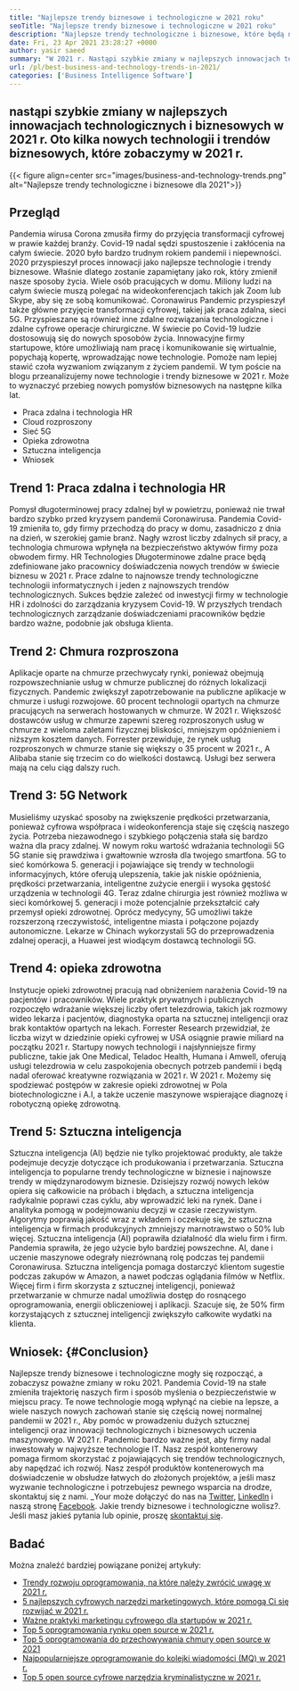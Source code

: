 ```yaml
---
title: "Najlepsze trendy biznesowe i technologiczne w 2021 roku" 
seoTitle: "Najlepsze trendy biznesowe i technologiczne w 2021 roku" 
description: "Najlepsze trendy technologiczne i biznesowe, które będą napędzać każdą firmę w 2021 r. Uważam, że każda firma na całym świecie musi przyjąć te nowe trendy technologiczne." 
date: Fri, 23 Apr 2021 23:28:27 +0000
author: yasir saeed
summary: "W 2021 r. Nastąpi szybkie zmiany w najlepszych innowacjach technologicznych i biznesowych. Oto kilka nowych technologii i trendów biznesowych, które zobaczymy w 2021 r." 
url: /pl/best-business-and-technology-trends-in-2021/
categories: ['Business Intelligence Software']
---
```


## nastąpi szybkie zmiany w najlepszych innowacjach technologicznych i biznesowych w 2021 r. Oto kilka nowych technologii i trendów biznesowych, które zobaczymy w 2021 r.

{{< figure align=center src="images/business-and-technology-trends.png" alt="Najlepsze trendy technologiczne i biznesowe dla 2021">}}


## **Przegląd**
Pandemia wirusa Corona zmusiła firmy do przyjęcia transformacji cyfrowej w prawie każdej branży. Covid-19 nadal sędzi spustoszenie i zakłócenia na całym świecie. 2020 było bardzo trudnym rokiem pandemii i niepewności. 2020 przyspieszył proces innowacji jako najlepsze technologie i trendy biznesowe. Właśnie dlatego zostanie zapamiętany jako rok, który zmienił nasze sposoby życia. Wiele osób pracujących w domu. Miliony ludzi na całym świecie muszą polegać na wideokonferencjach takich jak Zoom lub Skype, aby się ze sobą komunikować.
Coronawirus Pandemic przyspieszył także główne przyjęcie transformacji cyfrowej, takiej jak praca zdalna, sieci 5G. Przyspieszane są również inne zdalne rozwiązania technologiczne i zdalne cyfrowe operacje chirurgiczne. W świecie po Covid-19 ludzie dostosowują się do nowych sposobów życia. Innowacyjne firmy startupowe, które umożliwiają nam pracę i komunikowanie się wirtualnie, popychają kopertę, wprowadzając nowe technologie. Pomoże nam lepiej stawić czoła wyzwaniom związanym z życiem pandemii. W tym poście na blogu przeanalizujemy nowe technologie i trendy biznesowe w 2021 r. Może to wyznaczyć przebieg nowych pomysłów biznesowych na następne kilka lat.
  * Praca zdalna i technologia HR
  * Cloud rozproszony
  * Sieć 5G
  * Opieka zdrowotna
  * Sztuczna inteligencja
  * Wniosek

## Trend 1: Praca zdalna i technologia HR
Pomysł długoterminowej pracy zdalnej był w powietrzu, ponieważ nie trwał bardzo szybko przed kryzysem pandemii Coronawirusa. Pandemia Covid-19 zmieniła to, gdy firmy przechodzą do pracy w domu, zasadniczo z dnia na dzień, w szerokiej gamie branż. Nagły wzrost liczby zdalnych sił pracy, a technologia chmurowa wpłynęła na bezpieczeństwo aktywów firmy poza obwodem firmy.
HR Technologies Długoterminowe zdalne prace będą zdefiniowane jako pracownicy doświadczenia nowych trendów w świecie biznesu w 2021 r. Prace zdalne to najnowsze trendy technologiczne technologii informatycznych i jeden z najnowszych trendów technologicznych. Sukces będzie zależeć od inwestycji firmy w technologie HR i zdolności do zarządzania kryzysem Covid-19. W przyszłych trendach technologicznych zarządzanie doświadczeniami pracowników będzie bardzo ważne, podobnie jak obsługa klienta.

## Trend 2: Chmura rozproszona
Aplikacje oparte na chmurze przechwycały rynki, ponieważ obejmują rozpowszechnianie usług w chmurze publicznej do różnych lokalizacji fizycznych. Pandemic zwiększył zapotrzebowanie na publiczne aplikacje w chmurze i usługi rozwojowe. 60 procent technologii opartych na chmurze pracujących na serwerach hostowanych w chmurze.
W 2021 r. Większość dostawców usług w chmurze zapewni szereg rozproszonych usług w chmurze z wieloma zaletami fizycznej bliskości, mniejszym opóźnieniem i niższym kosztem danych. Forrester przewiduje, że rynek usług rozproszonych w chmurze stanie się większy o 35 procent w 2021 r., A Alibaba stanie się trzecim co do wielkości dostawcą. Usługi bez serwera mają na celu ciąg dalszy ruch.

## Trend 3: 5G Network
Musieliśmy uzyskać sposoby na zwiększenie prędkości przetwarzania, ponieważ cyfrowa współpraca i wideokonferencja staje się częścią naszego życia. Potrzeba niezawodnego i szybkiego połączenia stała się bardzo ważna dla pracy zdalnej. W nowym roku wartość wdrażania technologii 5G 5G stanie się prawdziwa i gwałtownie wzrosła dla twojego smartfona. 5G to sieć komórkowa 5. generacji i pojawiające się trendy w technologii informacyjnych, które oferują ulepszenia, takie jak niskie opóźnienia, prędkości przetwarzania, inteligentne zużycie energii i wysoka gęstość urządzenia w technologii 4G.
Teraz zdalne chirurgia jest również możliwa w sieci komórkowej 5. generacji i może potencjalnie przekształcić cały przemysł opieki zdrowotnej. Oprócz medycyny, 5G umożliwi także rozszerzoną rzeczywistość, inteligentne miasta i połączone pojazdy autonomiczne. Lekarze w Chinach wykorzystali 5G do przeprowadzenia zdalnej operacji, a Huawei jest wiodącym dostawcą technologii 5G.

## Trend 4: opieka zdrowotna
Instytucje opieki zdrowotnej pracują nad obniżeniem narażenia Covid-19 na pacjentów i pracowników. Wiele praktyk prywatnych i publicznych rozpoczęło wdrażanie większej liczby ofert telezdrowia, takich jak rozmowy wideo lekarza i pacjentów, diagnostyka oparta na sztucznej inteligencji oraz brak kontaktów opartych na lekach. Forrester Research przewidział, że liczba wizyt w dziedzinie opieki cyfrowej w USA osiągnie prawie miliard na początku 2021 r.
Startupy nowych technologii i najsłynniejsze firmy publiczne, takie jak One Medical, Teladoc Health, Humana i Amwell, oferują usługi telezdrowia w celu zaspokojenia obecnych potrzeb pandemii i będą nadal oferować kreatywne rozwiązania w 2021 r. W 2021 r. Możemy się spodziewać postępów w zakresie opieki zdrowotnej w Pola biotechnologiczne i A.I, a także uczenie maszynowe wspierające diagnozę i robotyczną opiekę zdrowotną.

## Trend 5: Sztuczna inteligencja
Sztuczna inteligencja (AI) będzie nie tylko projektować produkty, ale także podejmuje decyzje dotyczące ich produkowania i przetwarzania. Sztuczna inteligencja to popularne trendy technologiczne w biznesie i najnowsze trendy w międzynarodowym biznesie. Dzisiejszy rozwój nowych leków opiera się całkowicie na próbach i błędach, a sztuczna inteligencja radykalnie poprawi czas cyklu, aby wprowadzić leki na rynek. Dane i analityka pomogą w podejmowaniu decyzji w czasie rzeczywistym. Algorytmy poprawią jakość wraz z wkładem i oczekuje się, że sztuczna inteligencja w firmach produkcyjnych zmniejszy marnotrawstwo o 50% lub więcej.
Sztuczna inteligencja (AI) poprawiła działalność dla wielu firm i firm. Pandemia sprawiła, że ​​jego użycie było bardziej powszechne. AI, dane i uczenie maszynowe odegrały niezrównaną rolę podczas tej pandemii Coronawirusa. Sztuczna inteligencja pomaga dostarczyć klientom sugestie podczas zakupów w Amazon, a nawet podczas oglądania filmów w Netflix. Więcej firm i firm skorzysta z sztucznej inteligencji, ponieważ przetwarzanie w chmurze nadal umożliwia dostęp do rosnącego oprogramowania, energii obliczeniowej i aplikacji. Szacuje się, że 50% firm korzystających z sztucznej inteligencji zwiększyło całkowite wydatki na klienta.

## Wniosek:   {#Conclusion}
Najlepsze trendy biznesowe i technologiczne mogły się rozpocząć, a zobaczysz poważne zmiany w roku 2021. Pandemia Covid-19 na stałe zmieniła trajektorię naszych firm i sposób myślenia o bezpieczeństwie w miejscu pracy. Te nowe technologie mogą wpłynąć na ciebie na lepsze, a wiele naszych nowych zachowań stanie się częścią nowej normalnej pandemii w 2021 r., Aby pomóc w prowadzeniu dużych sztucznej inteligencji oraz innowacji technologicznych i biznesowych uczenia maszynowego. W 2021 r. Pandemic bardzo ważne jest, aby firmy nadal inwestowały w najwyższe technologie IT.
Nasz zespół kontenerowy pomaga firmom skorzystać z pojawiających się trendów technologicznych, aby napędzać ich rozwój. Nasz zespół produktów kontenerowych ma doświadczenie w obsłudze łatwych do złożonych projektów, a jeśli masz wyzwanie technologiczne i potrzebujesz pewnego wsparcia na drodze, skontaktuj się z nami.
_Your może dołączyć do nas na [Twitter][1], [LinkedIn][2] i naszą stronę [Facebook][3]. Jakie trendy biznesowe i technologiczne wolisz?. Jeśli masz jakieś pytania lub opinie, proszę [skontaktuj się][4].

## Badać
Można znaleźć bardziej powiązane poniżej artykuły:
  * [Trendy rozwoju oprogramowania, na które należy zwrócić uwagę w 2021 r.][5]
  * [5 najlepszych cyfrowych narzędzi marketingowych, które pomogą Ci się rozwijać w 2021 r.][6]
  * [Ważne praktyki marketingu cyfrowego dla startupów w 2021 r.][7]
  * [Top 5 oprogramowania rynku open source w 2021 r.][8]
  * [Top 5 oprogramowania do przechowywania chmury open source w 2021][9]
  * [Najpopularniejsze oprogramowanie do kolejki wiadomości (MQ) w 2021 r.][10]
  * [Top 5 open source cyfrowe narzędzia kryminalistyczne w 2021 r.][11]

  
[1]: https://twitter.com/containerize_co
[2]: https://www.linkedin.com/company/containerize/
[3]: http://facebook.com/containerize
[4]: mailto:yasir.saeed@aspose.com
[5]: https://blog.containerize.com/blockchain-platforms/software-development-trends-to-look-out-for-in-2021/
[6]: https://blog.containerize.com/marketing-automation/5-best-digital-marketing-tools-to-help-you-grow-in-2021/
[7]: https://blog.containerize.com/marketing-automation/important-digital-marketing-practices-for-startups-in-2021/
[8]: https://blog.containerize.com/marketplace/top-5-open-source-marketplace-software-in-2021/
[9]: https://blog.containerize.com/backup-and-sync-software/top-5-open-source-cloud-storage-software-in-2021/
[10]: https://blog.containerize.com/message-queue-software/top-5-open-source-message-queue-software-in-2021/
[11]: https://blog.containerize.com/digital-forensic-tools/top-5-open-source-digital-forensic-tools-in-2021/
